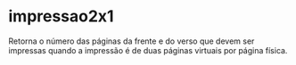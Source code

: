 # impressao2x1
Retorna o número das páginas da frente e do verso que devem ser impressas quando a impressão é de duas páginas virtuais por página física.
